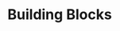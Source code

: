 <!--
title: Building Blocks
menuText: Building Blocks
description: Ampt provides an easy-to-use SDK for building applications quickly and easily.
menuOrder: 2
has_toc: false
-->

# Building Blocks
